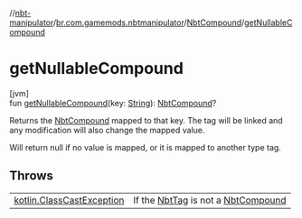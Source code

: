 //[nbt-manipulator](../../../index.md)/[br.com.gamemods.nbtmanipulator](../index.md)/[NbtCompound](index.md)/[getNullableCompound](get-nullable-compound.md)

# getNullableCompound

[jvm]\
fun [getNullableCompound](get-nullable-compound.md)(key: [String](https://kotlinlang.org/api/latest/jvm/stdlib/kotlin/-string/index.html)): [NbtCompound](index.md)?

Returns the [NbtCompound](index.md) mapped to that key. The tag will be linked and any modification will also change the mapped value.

Will return null if no value is mapped, or it is mapped to another type tag.

## Throws

| | |
|---|---|
| [kotlin.ClassCastException](https://kotlinlang.org/api/latest/jvm/stdlib/kotlin/-class-cast-exception/index.html) | If the [NbtTag](../-nbt-tag/index.md) is not a [NbtCompound](index.md) |
